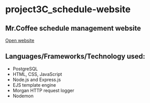 # project3C_schedule-website
## Mr.Coffee schedule management website
[Open website](https://hi-i-am-ana.github.io/project3C_schedule-website)
## Languages/Frameworks/Technology used:
- PostgreSQL
- HTML, CSS, JavaScript
- Node.js and Express.js
- EJS template engine
- Morgan HTTP request logger
- Nodemon